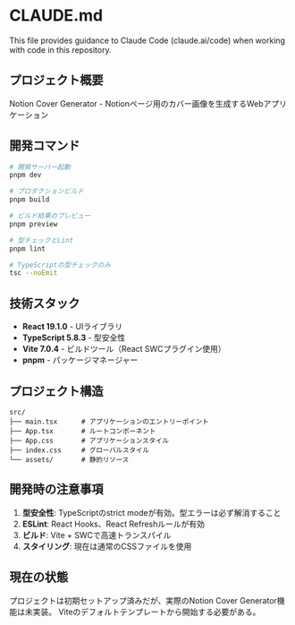 # CLAUDE.md

This file provides guidance to Claude Code (claude.ai/code) when working with code in this repository.

## プロジェクト概要

Notion Cover Generator - Notionページ用のカバー画像を生成するWebアプリケーション

## 開発コマンド

```bash
# 開発サーバー起動
pnpm dev

# プロダクションビルド
pnpm build

# ビルド結果のプレビュー
pnpm preview

# 型チェックとLint
pnpm lint

# TypeScriptの型チェックのみ
tsc --noEmit
```

## 技術スタック

- **React 19.1.0** - UIライブラリ
- **TypeScript 5.8.3** - 型安全性
- **Vite 7.0.4** - ビルドツール（React SWCプラグイン使用）
- **pnpm** - パッケージマネージャー

## プロジェクト構造

```
src/
├── main.tsx      # アプリケーションのエントリーポイント
├── App.tsx       # ルートコンポーネント
├── App.css       # アプリケーションスタイル
├── index.css     # グローバルスタイル
└── assets/       # 静的リソース
```

## 開発時の注意事項

1. **型安全性**: TypeScriptのstrict modeが有効。型エラーは必ず解消すること
2. **ESLint**: React Hooks、React Refreshルールが有効
3. **ビルド**: Vite + SWCで高速トランスパイル
4. **スタイリング**: 現在は通常のCSSファイルを使用

## 現在の状態

プロジェクトは初期セットアップ済みだが、実際のNotion Cover Generator機能は未実装。
Viteのデフォルトテンプレートから開始する必要がある。